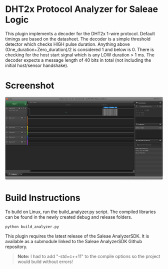 # DHT2x Protocol Analyzer for Saleae Logic
This plugin implements a decoder for the DHT2x 1-wire protocol. Default timings are based on the datasheet. The decoder is a simple threshold detector which checks HIGH pulse duration. Anything above (One_duration+Zero_duration)/2 is considered 1 and below is 0. There is checking for the host start signal which is any LOW duration > 1 ms. The decoder expects a message length of 40 bits in total (not including the initial host/sensor handshake).

# Screenshot
![Overview Screenshot](images/DHT22_Saleae-Logic_snap.png)

# Build Instructions
To build on Linux, run the build_analyzer.py script. The compiled libraries can be found in the newly created debug and release folders.

	python build_analyzer.py

This plugin requires the latest release of the Saleae AnalyzerSDK. It is available as a submodule linked to the Saleae AnalyzerSDK Github repository.

>**Note:** I had to add "-std=c++11" to the compile options so the project would build without errors!
